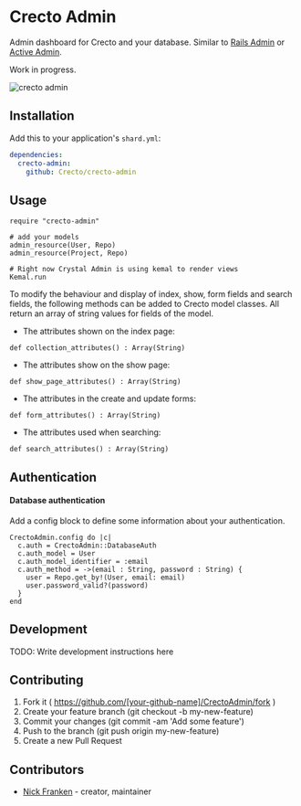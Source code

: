 # Crecto Admin

Admin dashboard for Crecto and your database.  Similar to [Rails Admin](https://github.com/sferik/rails_admin) or [Active Admin](https://github.com/activeadmin/activeadmin).

Work in progress.

![crecto admin](http://i.imgur.com/oEoF0ux.png)

## Installation

Add this to your application's `shard.yml`:

```yaml
dependencies:
  crecto-admin:
    github: Crecto/crecto-admin
```

## Usage

```crystal
require "crecto-admin"

# add your models
admin_resource(User, Repo)
admin_resource(Project, Repo)

# Right now Crystal Admin is using kemal to render views
Kemal.run
```

To modify the behaviour and display of index, show, form fields and search fields, the following methods can be added to Crecto model classes.  All return an array of string values for fields of the model.

* The attributes shown on the index page:

`def collection_attributes() : Array(String)`

* The attributes show on the show page:

`def show_page_attributes() : Array(String)`

* The attributes in the create and update forms:

`def form_attributes() : Array(String)`

* The attributes used when searching:

`def search_attributes() : Array(String)`

## Authentication

#### Database authentication

Add a config block to define some information about your authentication.

```crystal
CrectoAdmin.config do |c|
  c.auth = CrectoAdmin::DatabaseAuth
  c.auth_model = User
  c.auth_model_identifier = :email
  c.auth_method = ->(email : String, password : String) {
    user = Repo.get_by!(User, email: email)
    user.password_valid?(password)
  }
end
```

## Development

TODO: Write development instructions here

## Contributing

1. Fork it ( https://github.com/[your-github-name]/CrectoAdmin/fork )
2. Create your feature branch (git checkout -b my-new-feature)
3. Commit your changes (git commit -am 'Add some feature')
4. Push to the branch (git push origin my-new-feature)
5. Create a new Pull Request

## Contributors

- [Nick Franken](https://github.com/fridgerator) - creator, maintainer
